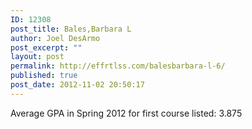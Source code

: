 ```yaml
---
ID: 12308
post_title: Bales,Barbara L
author: Joel DesArmo
post_excerpt: ""
layout: post
permalink: http://effrtlss.com/balesbarbara-l-6/
published: true
post_date: 2012-11-02 20:50:17
---
```

<p>Average GPA in Spring 2012 for first course listed: 3.875</p>